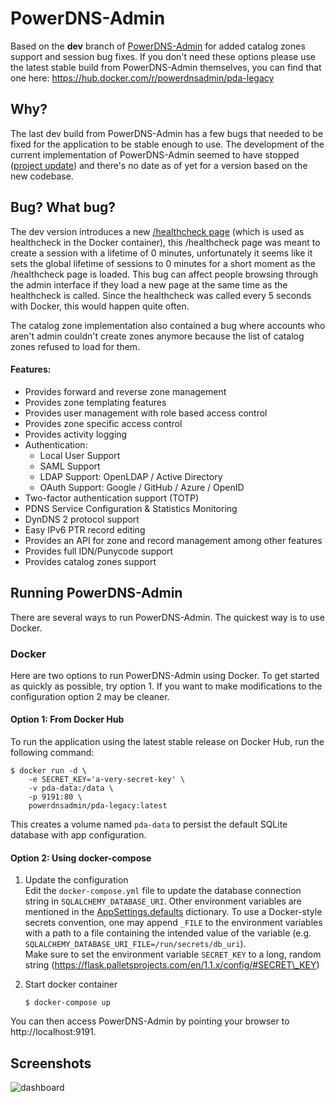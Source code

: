# PowerDNS-Admin
Based on the **dev** branch of [PowerDNS-Admin](https://github.com/PowerDNS-Admin/PowerDNS-Admin/) for added catalog zones support and session bug fixes. If you don't need these options please use the latest stable build from PowerDNS-Admin themselves, you can find that one here: https://hub.docker.com/r/powerdnsadmin/pda-legacy

## Why?
The last dev build from PowerDNS-Admin has a few bugs that needed to be fixed for the application to be stable enough to use. The development of the current implementation of PowerDNS-Admin seemed to have stopped ([project update](https://github.com/PowerDNS-Admin/PowerDNS-Admin/discussions/1708)) and there's no date as of yet for a version based on the new codebase.

## Bug? What bug?
The dev version introduces a new [/healthcheck page](https://github.com/PowerDNS-Admin/PowerDNS-Admin/commit/a0495dfc7dbba9b5eecd75127c2baa2d3a52e0f4) (which is used as healthcheck in the Docker container), this /healthcheck page was meant to create a session with a lifetime of 0 minutes, unfortunately it seems like it sets the global lifetime of sessions to 0 minutes for a short moment as the /healthcheck page is loaded. This bug can affect people browsing through the admin interface if they load a new page at the same time as the healthcheck is called. Since the healthcheck was called every 5 seconds with Docker, this would happen quite often.

The catalog zone implementation also contained a bug where accounts who aren't admin couldn't create zones anymore because the list of catalog zones refused to load for them.

#### Features:

- Provides forward and reverse zone management
- Provides zone templating features
- Provides user management with role based access control
- Provides zone specific access control
- Provides activity logging
- Authentication:
  - Local User Support
  - SAML Support
  - LDAP Support: OpenLDAP / Active Directory
  - OAuth Support: Google / GitHub / Azure / OpenID
- Two-factor authentication support (TOTP)
- PDNS Service Configuration & Statistics Monitoring
- DynDNS 2 protocol support
- Easy IPv6 PTR record editing
- Provides an API for zone and record management among other features
- Provides full IDN/Punycode support
- Provides catalog zones support

## Running PowerDNS-Admin

There are several ways to run PowerDNS-Admin. The quickest way is to use Docker.

### Docker

Here are two options to run PowerDNS-Admin using Docker.
To get started as quickly as possible, try option 1. If you want to make modifications to the configuration option 2 may
be cleaner.

#### Option 1: From Docker Hub

To run the application using the latest stable release on Docker Hub, run the following command:

```
$ docker run -d \
    -e SECRET_KEY='a-very-secret-key' \
    -v pda-data:/data \
    -p 9191:80 \
    powerdnsadmin/pda-legacy:latest
```

This creates a volume named `pda-data` to persist the default SQLite database with app configuration.

#### Option 2: Using docker-compose

1. Update the configuration   
   Edit the `docker-compose.yml` file to update the database connection string in `SQLALCHEMY_DATABASE_URI`.
   Other environment variables are mentioned in
   the [AppSettings.defaults](https://github.com/thomasvandeweijer/PowerDNS-Admin/blob/main/powerdnsadmin/lib/settings.py) dictionary.
   To use a Docker-style secrets convention, one may append `_FILE` to the environment variables with a path to a file
   containing the intended value of the variable (e.g. `SQLALCHEMY_DATABASE_URI_FILE=/run/secrets/db_uri`).   
   Make sure to set the environment variable `SECRET_KEY` to a long, random
   string (https://flask.palletsprojects.com/en/1.1.x/config/#SECRET\_KEY)

2. Start docker container
   ```
   $ docker-compose up
   ```

You can then access PowerDNS-Admin by pointing your browser to http://localhost:9191.

## Screenshots

![dashboard](docs/screenshots/dashboard.png)
